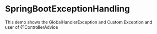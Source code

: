# SpringBootExceptionHandling
This demo shows the GlobalHandlerException and Custom Exception and user of @ControllerAdvice
